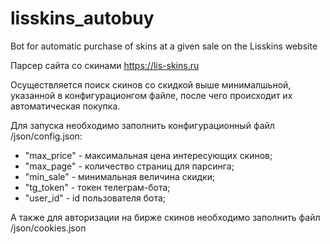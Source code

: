 # lisskins_autobuy
Bot for automatic purchase of skins at a given sale on the Lisskins website


Парсер сайта со скинами https://lis-skins.ru

Осуществляется поиск скинов со скидкой выше минималшьной, указанной в конфигурационгом файле, после чего происходит их автоматическая покупка.

Для запуска необходимо заполнить конфигурационный файл /json/config.json: <br>

* "max_price" - максимальная цена интересующих скинов;
* "max_page"  - количество страниц для парсинга;
* "min_sale"  - минимальная величина скидки;
* "tg_token"  - токен телеграм-бота;
* "user_id"   - id пользователя бота;


А также для авторизации на бирже скинов необходимо заполнить файл /json/cookies.json
